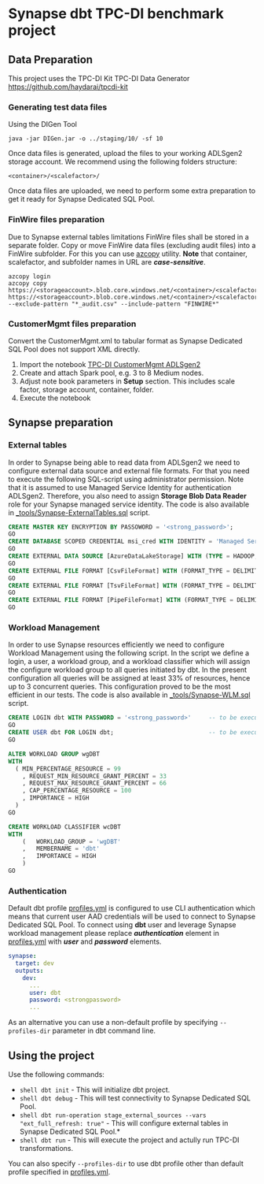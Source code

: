 # Synapse dbt TPC-DI benchmark project

## Data Preparation
This project uses the TPC-DI Kit TPC-DI Data Generator https://github.com/haydarai/tpcdi-kit

### Generating test data files
Using the DIGen Tool

```shell
java -jar DIGen.jar -o ../staging/10/ -sf 10
```
Once data files is generated, upload the files to your working ADLSgen2 storage account. We recommend using the following folders structure:
```
<container>/<scalefactor>/
```
Once data files are uploaded,  we need to perform some extra preparation to get it ready for Synapse Dedicated SQL Pool.

### FinWire files preparation
Due to Synapse external tables limitations FinWire files shall be stored in a separate folder.
Copy or move FinWire data files (excluding audit files) into a FinWire subfolder. For this you can use [azcopy](https://learn.microsoft.com/en-us/azure/storage/common/storage-use-azcopy-v10) utility.
**Note** that container, scalefactor, and subfolder names in URL are ***case-sensitive***.

```shell
azcopy login
azcopy copy https://<storageaccount>.blob.core.windows.net/<container>/<scalefactor>/Batch1/* https://<storageaccount>.blob.core.windows.net/<container>/<scalefactor>/Batch1/FinWire --exclude-pattern "*_audit.csv" --include-pattern "FINWIRE*"
```

### CustomerMgmt files preparation
Convert the CustomerMgmt.xml to tabular format as Synapse Dedicated SQL Pool does not support XML directly.
1. Import the notebook [TPC-DI CustomerMgmt ADLSgen2](./_tools/TPC-DI%20CustomerMgmt%20ADLSgen2.ipynb)
2. Create and attach Spark pool, e.g. 3 to 8 Medium nodes.
3. Adjust note book parameters in **Setup** section. This includes scale factor, storage account, container, folder.
4. Execute the notebook

## Synapse preparation
### External tables
In order to Synapse being able to read data from ADLSgen2 we need to configure external data source and external file formats. For that you need to execute the following SQL-script using administrator permission. Note that it is assumed to use Managed Service Identity for authentication ADLSgen2. Therefore, you also need to assign **Storage Blob Data Reader** role for your Synapse managed service identity.
The code is also available in [_tools/Synapse-ExternalTables.sql](./_tools/Synapse-ExternalTables.sql) script.

```sql
CREATE MASTER KEY ENCRYPTION BY PASSOWORD = '<strong_password>';
GO
CREATE DATABASE SCOPED CREDENTIAL msi_cred WITH IDENTITY = 'Managed Service Identity';
GO
CREATE EXTERNAL DATA SOURCE [AzureDataLakeStorage] WITH (TYPE = HADOOP, LOCATION = N'abfss://<container>@<storageaccount>.dfs.core.windows.net', CREDENTIAL = [msi_cred]);
GO
CREATE EXTERNAL FILE FORMAT [CsvFileFormat] WITH (FORMAT_TYPE = DELIMITEDTEXT, FORMAT_OPTIONS (FIELD_TERMINATOR = N',', FIRST_ROW = 1, USE_TYPE_DEFAULT = False));
GO
CREATE EXTERNAL FILE FORMAT [TsvFileFormat] WITH (FORMAT_TYPE = DELIMITEDTEXT, FORMAT_OPTIONS (FIELD_TERMINATOR = N'\t', FIRST_ROW = 1, USE_TYPE_DEFAULT = False));
GO
CREATE EXTERNAL FILE FORMAT [PipeFileFormat] WITH (FORMAT_TYPE = DELIMITEDTEXT, FORMAT_OPTIONS (FIELD_TERMINATOR = N'|', FIRST_ROW = 1, USE_TYPE_DEFAULT = False));
GO
```

### Workload Management
In order to use Synapse resources efficiently we need to configure Workload Management using the following script. In the script we define a login, a user, a workload group, and a workload classifier which will assign the configure workload group to all queries initiated by dbt.
In the present configuration all queries will be assigned at least 33% of resources, hence up to 3 concurrent queries. This configuration proved to be the most efficient in our tests.
The code is also available in [_tools/Synapse-WLM.sql](./_tools/Synapse-WLM.sql) script.

```sql
CREATE LOGIN dbt WITH PASSWORD = '<strong_password>'     -- to be executed in master database
GO
CREATE USER dbt FOR LOGIN dbt;                           -- to be executed in actual TPC-DI database
GO

ALTER WORKLOAD GROUP wgDBT
WITH
  ( MIN_PERCENTAGE_RESOURCE = 99              
    , REQUEST_MIN_RESOURCE_GRANT_PERCENT = 33  
    , REQUEST_MAX_RESOURCE_GRANT_PERCENT = 66
    , CAP_PERCENTAGE_RESOURCE = 100
    , IMPORTANCE = HIGH
  )
GO

CREATE WORKLOAD CLASSIFIER wcDBT  
WITH  
    (   WORKLOAD_GROUP = 'wgDBT'  
    ,   MEMBERNAME = 'dbt' 
    ,   IMPORTANCE = HIGH
    )
GO
```

### Authentication
Default dbt profile [profiles.yml](./profiles.yml) is configured to use CLI authentication which means that current user AAD credentials will be used to connect to Synapse Dedicated SQL Pool. To connect using **dbt** user and leverage Synapse workload management please replace ***authentication*** element in [profiles.yml](./profiles.yml) with ***user*** and ***password*** elements.
```yaml
synapse:
  target: dev
  outputs:
    dev:
      ...
      user: dbt
      password: <strongpassword>
      ...
```

As an alternative you can use a non-default profile by specifying ```--profiles-dir``` parameter in dbt command line. 

## Using the project

Use the following commands:
- ```shell dbt init``` - This will initialize dbt project.
- ```shell dbt debug``` - This will test connectivity to Synapse Dedicated SQL Pool.
- ```shell dbt run-operation stage_external_sources --vars "ext_full_refresh: true"``` - This will configure external tables in Synapse Dedicated SQL Pool.*
- ```shell dbt run``` - This will execute the project and actully run TPC-DI transformations.

You can also specify ```--profiles-dir``` to use dbt profile other than default profile specified in [profiles.yml](./profiles.yml).
